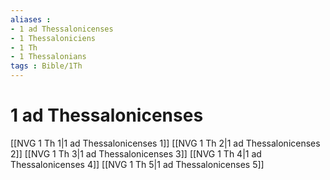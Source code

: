 ```yaml
---
aliases : 
- 1 ad Thessalonicenses
- 1 Thessaloniciens
- 1 Th
- 1 Thessalonians
tags : Bible/1Th
---
```


# 1 ad Thessalonicenses

[[NVG 1 Th 1|1 ad Thessalonicenses 1]]
[[NVG 1 Th 2|1 ad Thessalonicenses 2]]
[[NVG 1 Th 3|1 ad Thessalonicenses 3]]
[[NVG 1 Th 4|1 ad Thessalonicenses 4]]
[[NVG 1 Th 5|1 ad Thessalonicenses 5]]
